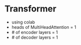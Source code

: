 # Transformer

- using colab
- heads of MultiHeadAttention = 1
- \# of encoder layers = 1
- \# of decoder layers = 1
